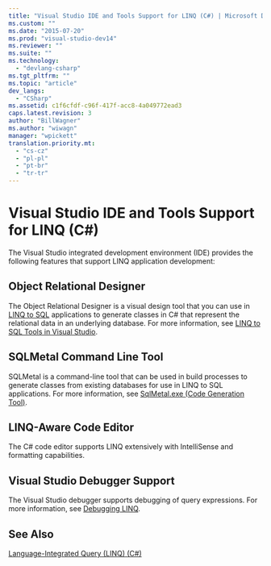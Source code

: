 ```yaml
---
title: "Visual Studio IDE and Tools Support for LINQ (C#) | Microsoft Docs"
ms.custom: ""
ms.date: "2015-07-20"
ms.prod: "visual-studio-dev14"
ms.reviewer: ""
ms.suite: ""
ms.technology: 
  - "devlang-csharp"
ms.tgt_pltfrm: ""
ms.topic: "article"
dev_langs: 
  - "CSharp"
ms.assetid: c1f6cfdf-c96f-417f-acc8-4a049772ead3
caps.latest.revision: 3
author: "BillWagner"
ms.author: "wiwagn"
manager: "wpickett"
translation.priority.mt: 
  - "cs-cz"
  - "pl-pl"
  - "pt-br"
  - "tr-tr"
---
```

# Visual Studio IDE and Tools Support for LINQ (C#)
The Visual Studio integrated development environment (IDE) provides the following features that support LINQ application development:  
  
## Object Relational Designer  
 The Object Relational Designer is a visual design tool that you can use in [LINQ to SQL](https://msdn.microsoft.com/library/bb386976) applications to generate classes in C# that represent the relational data in an underlying database. For more information, see [LINQ to SQL Tools in Visual Studio](/visualstudio/data-tools/linq-to-sql-tools-in-visual-studio2).  
  
## SQLMetal Command Line Tool  
 SQLMetal is a command-line tool that can be used in build processes to generate classes from existing databases for use in LINQ to SQL  applications. For more information, see [SqlMetal.exe (Code Generation Tool)](../Topic/SqlMetal.exe%20\(Code%20Generation%20Tool\).md).  
  
## LINQ-Aware Code Editor  
 The C# code editor supports LINQ extensively with IntelliSense and formatting capabilities.  
  
## Visual Studio Debugger Support  
 The Visual Studio debugger supports debugging of query expressions. For more information, see [Debugging LINQ](/visualstudio/debugger/debugging-linq).  
  
## See Also  
 [Language-Integrated Query (LINQ) (C#)](../../../../csharp/programming-guide/concepts/linq/index.md)